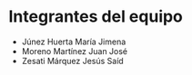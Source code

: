 # Integrantes del equipo
* Júnez Huerta María Jimena
* Moreno Martínez Juan José
* Zesati Márquez Jesús Saíd
